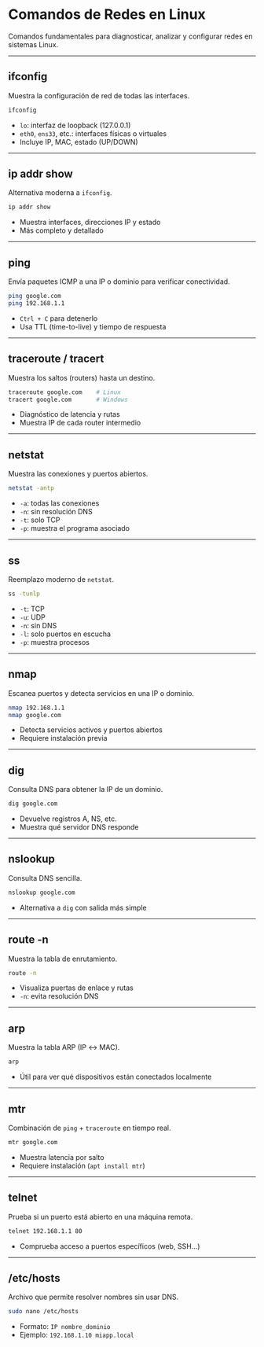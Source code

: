 # Comandos de Redes en Linux

Comandos fundamentales para diagnosticar, analizar y configurar redes en sistemas Linux.

---

## ifconfig

Muestra la configuración de red de todas las interfaces.

```bash
ifconfig
```

* `lo`: interfaz de loopback (127.0.0.1)
* `eth0`, `ens33`, etc.: interfaces físicas o virtuales
* Incluye IP, MAC, estado (UP/DOWN)

---

## ip addr show

Alternativa moderna a `ifconfig`.

```bash
ip addr show
```

* Muestra interfaces, direcciones IP y estado
* Más completo y detallado

---

## ping

Envía paquetes ICMP a una IP o dominio para verificar conectividad.

```bash
ping google.com
ping 192.168.1.1
```

* `Ctrl + C` para detenerlo
* Usa TTL (time-to-live) y tiempo de respuesta

---

## traceroute / tracert

Muestra los saltos (routers) hasta un destino.

```bash
traceroute google.com    # Linux
tracert google.com       # Windows
```

* Diagnóstico de latencia y rutas
* Muestra IP de cada router intermedio

---

## netstat

Muestra las conexiones y puertos abiertos.

```bash
netstat -antp
```

* `-a`: todas las conexiones
* `-n`: sin resolución DNS
* `-t`: solo TCP
* `-p`: muestra el programa asociado

---

## ss

Reemplazo moderno de `netstat`.

```bash
ss -tunlp
```

* `-t`: TCP
* `-u`: UDP
* `-n`: sin DNS
* `-l`: solo puertos en escucha
* `-p`: muestra procesos

---

## nmap

Escanea puertos y detecta servicios en una IP o dominio.

```bash
nmap 192.168.1.1
nmap google.com
```

* Detecta servicios activos y puertos abiertos
* Requiere instalación previa

---

## dig

Consulta DNS para obtener la IP de un dominio.

```bash
dig google.com
```

* Devuelve registros A, NS, etc.
* Muestra qué servidor DNS responde

---

## nslookup

Consulta DNS sencilla.

```bash
nslookup google.com
```

* Alternativa a `dig` con salida más simple

---

## route -n

Muestra la tabla de enrutamiento.

```bash
route -n
```

* Visualiza puertas de enlace y rutas
* `-n`: evita resolución DNS

---

## arp

Muestra la tabla ARP (IP ↔ MAC).

```bash
arp
```

* Útil para ver qué dispositivos están conectados localmente

---

## mtr

Combinación de `ping` + `traceroute` en tiempo real.

```bash
mtr google.com
```

* Muestra latencia por salto
* Requiere instalación (`apt install mtr`)

---

## telnet

Prueba si un puerto está abierto en una máquina remota.

```bash
telnet 192.168.1.1 80
```

* Comprueba acceso a puertos específicos (web, SSH…)

---

## /etc/hosts

Archivo que permite resolver nombres sin usar DNS.

```bash
sudo nano /etc/hosts
```

* Formato: `IP nombre_dominio`
* Ejemplo: `192.168.1.10 miapp.local`

